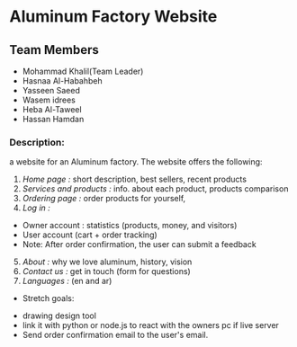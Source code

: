 # Aluminum Factory Website

## Team Members

- Mohammad Khalil(Team Leader)
- Hasnaa Al-Habahbeh
- Yasseen Saeed
- Wasem idrees
- Heba Al-Taweel
- Hassan Hamdan

### Description:

 a website for an Aluminum factory. The website offers the following:

1. *Home page :*  short description, best sellers, recent products
2. *Services and products :*  info. about each product, products comparison
3. *Ordering page :*  order products for yourself,
4. *Log in :*
 - Owner account : statistics (products, money, and visitors)
 - User account (cart + order tracking)
 - Note: After order confirmation, the user can submit a feedback
5. *About :* why we love aluminum, history, vision
6. *Contact us :*  get in touch (form for questions)
7. *Languages :* (en and ar)
* Stretch goals:
- drawing design tool
- link it with python or node.js to react with the owners pc
if live server
- Send order confirmation email to the user's email.